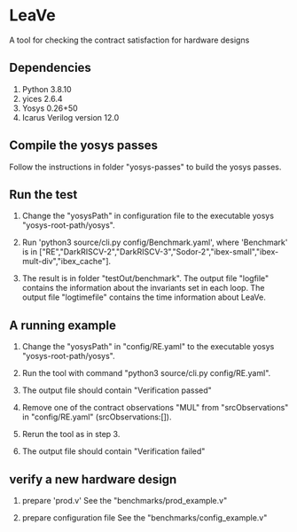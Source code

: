 # LeaVe
A tool for checking the contract satisfaction for hardware designs


## Dependencies
1. Python 3.8.10
2. yices 2.6.4
3. Yosys 0.26+50
4. Icarus Verilog version 12.0


## Compile the yosys passes
Follow the instructions in folder "yosys-passes" to build the yosys passes.


## Run the test
1. Change the "yosysPath" in configuration file to the executable yosys "yosys-root-path/yosys".

2. Run 'python3 source/cli.py config/Benchmark.yaml', where 'Benchmark' is in ["RE","DarkRISCV-2","DarkRISCV-3","Sodor-2","ibex-small","ibex-mult-div","ibex_cache"].

3. The result is in folder "testOut/benchmark". The output file "logfile" contains the information about the invariants set in each loop. The output file "logtimefile" contains the time information about LeaVe.

## A running example
1. Change the "yosysPath" in "config/RE.yaml" to the executable yosys "yosys-root-path/yosys".

2. Run the tool with command "python3 source/cli.py config/RE.yaml".

3. The output file should contain "Verification passed"

4. Remove one of the contract observations "MUL" from "srcObservations" in "config/RE.yaml" (srcObservations:[]).

5. Rerun the tool as in step 3.

6. The output file should contain "Verification failed"


## verify a new hardware design
1. prepare 'prod.v'
    See the "benchmarks/prod_example.v"

2. prepare configuration file
    See the "benchmarks/config_example.v"
